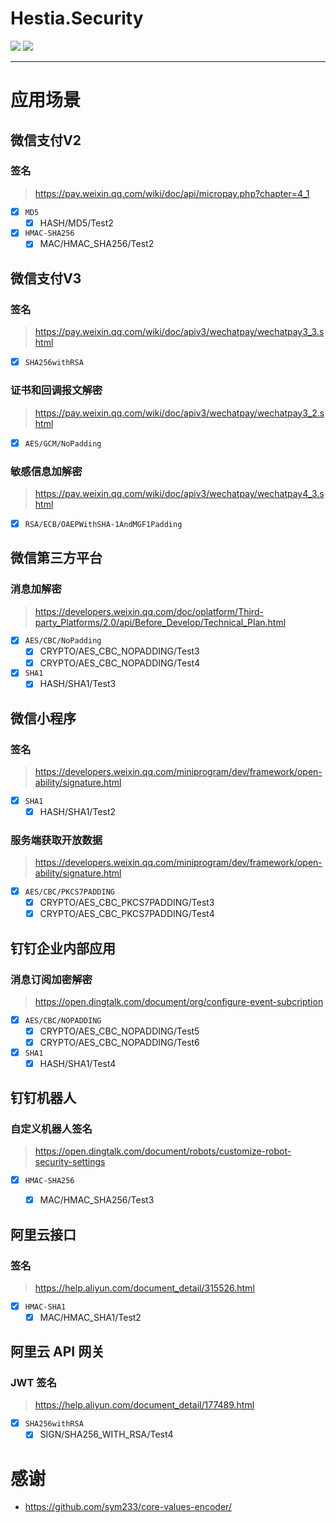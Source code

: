# Hestia.Security

[![](https://github.com/sduo/Hestia.Security/actions/workflows/main.yml/badge.svg)](https://github.com/sduo/Hestia.Security)
[![](https://img.shields.io/nuget/v/Hestia.Security.svg)](https://www.nuget.org/packages/Hestia.Security)

---
# 应用场景

## 微信支付V2

### 签名

> https://pay.weixin.qq.com/wiki/doc/api/micropay.php?chapter=4_1

* [X] ```MD5```
    * [X] HASH/MD5/Test2
* [X] ```HMAC-SHA256```
    * [X] MAC/HMAC_SHA256/Test2

## 微信支付V3

### 签名

> https://pay.weixin.qq.com/wiki/doc/apiv3/wechatpay/wechatpay3_3.shtml

* [X] ```SHA256withRSA```

### 证书和回调报文解密

> https://pay.weixin.qq.com/wiki/doc/apiv3/wechatpay/wechatpay3_2.shtml

* [X] ```AES/GCM/NoPadding```

### 敏感信息加解密

> https://pay.weixin.qq.com/wiki/doc/apiv3/wechatpay/wechatpay4_3.shtml

* [X] ```RSA/ECB/OAEPWithSHA-1AndMGF1Padding```

## 微信第三方平台

### 消息加解密

> https://developers.weixin.qq.com/doc/oplatform/Third-party_Platforms/2.0/api/Before_Develop/Technical_Plan.html

* [X] ```AES/CBC/NoPadding```
    * [X] CRYPTO/AES_CBC_NOPADDING/Test3
    * [X] CRYPTO/AES_CBC_NOPADDING/Test4
* [X] ```SHA1```
    * [X] HASH/SHA1/Test3

## 微信小程序

### 签名

> https://developers.weixin.qq.com/miniprogram/dev/framework/open-ability/signature.html

* [X] ```SHA1```
    * [X] HASH/SHA1/Test2

### 服务端获取开放数据

> https://developers.weixin.qq.com/miniprogram/dev/framework/open-ability/signature.html

* [X] ```AES/CBC/PKCS7PADDING```
    * [X] CRYPTO/AES_CBC_PKCS7PADDING/Test3
    * [X] CRYPTO/AES_CBC_PKCS7PADDING/Test4

## 钉钉企业内部应用

### 消息订阅加密解密

> https://open.dingtalk.com/document/org/configure-event-subcription

* [X] ```AES/CBC/NOPADDING```
    * [X] CRYPTO/AES_CBC_NOPADDING/Test5
    * [X] CRYPTO/AES_CBC_NOPADDING/Test6
* [X] ```SHA1 ```
    * [X] HASH/SHA1/Test4

## 钉钉机器人

### 自定义机器人签名

> https://open.dingtalk.com/document/robots/customize-robot-security-settings

* [X] ```HMAC-SHA256```
    * [X] MAC/HMAC_SHA256/Test3


## 阿里云接口

### 签名

> https://help.aliyun.com/document_detail/315526.html

* [X] ```HMAC-SHA1```
    * [X] MAC/HMAC_SHA1/Test2

## 阿里云 API 网关

### JWT 签名

> https://help.aliyun.com/document_detail/177489.html

* [X] ```SHA256withRSA```
    * [X] SIGN/SHA256_WITH_RSA/Test4

# 感谢
* https://github.com/sym233/core-values-encoder/
